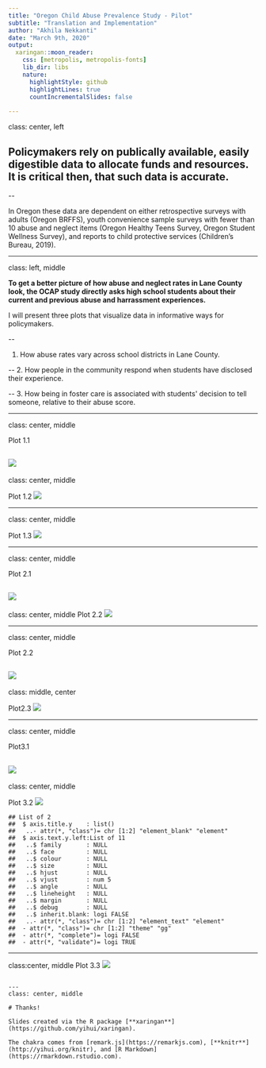 ```yaml
---
title: "Oregon Child Abuse Prevalence Study - Pilot"
subtitle: "Translation and Implementation"
author: "Akhila Nekkanti"
date: "March 9th, 2020"
output:
  xaringan::moon_reader:
    css: [metropolis, metropolis-fonts]
    lib_dir: libs
    nature:
      highlightStyle: github
      highlightLines: true
      countIncrementalSlides: false
      
---
```

class: center, left






## Policymakers rely on publically available, easily digestible data to allocate funds and resources. It is critical then, that such data is accurate. 

--


In Oregon these data are dependent on either retrospective surveys with adults (Oregon BRFFS), youth convenience sample surveys with fewer than 10 abuse and neglect items (Oregon Healthy Teens Survey, Oregon Student Wellness Survey), and reports to child protective services (Children’s Bureau, 2019). 


---
class: left, middle

**To get a better picture of how abuse and neglect rates in Lane County look, the OCAP study directly asks high school students about their current and previous abuse and harrassment experiences.**

I will present three plots that visualize data in informative ways for policymakers. 

--
1. How abuse rates vary across school districts in Lane County.

--
2. How people in the community respond when students have disclosed their experience. 

--
3. How being in foster care is associated with students' decision to tell someone, relative to their abuse score. 

---
class: center, middle

Plot 1.1

![](index_files/figure-html/plot1.1-1.png)<!-- -->
---
class: center, middle

Plot 1.2
![](index_files/figure-html/plot1.2-1.png)<!-- -->



---
class: center, middle

Plot 1.3
![](index_files/figure-html/unnamed-chunk-1-1.png)<!-- -->






---
class: center, middle

Plot 2.1



![](index_files/figure-html/likertdata-1.png)<!-- -->
---
class: center, middle
Plot 2.2
![](index_files/figure-html/likert1-1.png)<!-- -->


---
class: center, middle

Plot 2.2

![](index_files/figure-html/likert2-1.png)<!-- -->
---
class: middle, center

Plot2.3
![](index_files/figure-html/likert3-1.png)<!-- -->


---
class: center, middle

Plot3.1





![](index_files/figure-html/plot3.1-1.png)<!-- -->
---
class: center, middle

Plot 3.2
![](index_files/figure-html/plot3.2-1.png)<!-- -->

```
## List of 2
##  $ axis.title.y    : list()
##   ..- attr(*, "class")= chr [1:2] "element_blank" "element"
##  $ axis.text.y.left:List of 11
##   ..$ family       : NULL
##   ..$ face         : NULL
##   ..$ colour       : NULL
##   ..$ size         : NULL
##   ..$ hjust        : NULL
##   ..$ vjust        : num 5
##   ..$ angle        : NULL
##   ..$ lineheight   : NULL
##   ..$ margin       : NULL
##   ..$ debug        : NULL
##   ..$ inherit.blank: logi FALSE
##   ..- attr(*, "class")= chr [1:2] "element_text" "element"
##  - attr(*, "class")= chr [1:2] "theme" "gg"
##  - attr(*, "complete")= logi FALSE
##  - attr(*, "validate")= logi TRUE
```
---
class:center, middle
Plot 3.3
![](index_files/figure-html/unnamed-chunk-6-1.png)<!-- -->


  


  
```

---
class: center, middle

# Thanks!

Slides created via the R package [**xaringan**](https://github.com/yihui/xaringan).

The chakra comes from [remark.js](https://remarkjs.com), [**knitr**](http://yihui.org/knitr), and [R Markdown](https://rmarkdown.rstudio.com).
